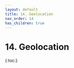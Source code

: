 ```yaml
---
layout: default
title: 14. Geolocation 
nav_order: 14
has_children: true
---
```


# 14. Geolocation

{:toc:}
